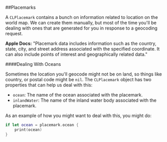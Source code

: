 ##Placemarks

A `CLPlacemark` contains a bunch on information related to location on the world map. We can create them manually, but most of the time you'll be dealing with ones that are generated for you in response to a geocoding request. 

**Apple Docs:** "Placemark data includes information such as the country, state, city, and street address associated with the specified coordinate. It can also include points of interest and geographically related data."

####Dealing With Oceans

Sometimes the location you'll geocode might not be on land, so things like country, or postal code might be `nil`. The `CLPlacemark` object has two properties that can help us deal with this: 

+ `ocean`: The name of the ocean associated with the placemark.
+ `inlandWater`: The name of the inland water body associated with the placemark.

As an example of how you might want to deal with this, you might do:

```swift 
if let ocean = placemark.ocean {
    print(ocean)
} 
```


